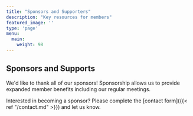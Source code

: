 ```yaml
---
title: "Sponsors and Supporters"
description: "Key resources for members"
featured_image: ''
type: 'page'
menu:
  main:
    weight: 98
---
```



## Sponsors and Supports

We'd like to thank all of our sponsors!
Sponsorship allows us to provide expanded member benefits including our regular meetings.

Interested in becoming a sponsor?
Please complete the [contact form]({{< ref "/contact.md" >}}) and let us know.